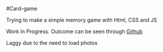 #Card-game

Trying to make a simple memory game with Html, CSS and JS

Work In Progress. Outcome can be seen through [Github](https://shahidrahmat.github.io/Card-Game)

Laggy due to the need to load photos
